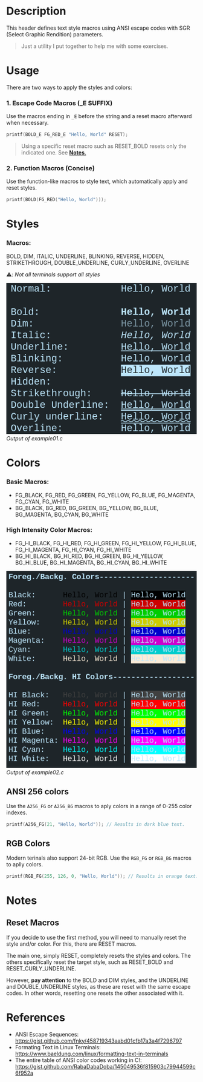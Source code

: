 # Description
This header defines text style macros using ANSI escape codes with
SGR (Select Graphic Rendition) parameters.

> Just a utility I put together to help me with some exercises.

# Usage
 There are two ways to apply the styles and colors:

### 1. **Escape Code Macros (_E SUFFIX)**
Use the macros ending in `_E` before the string and a reset macro afterward when necessary.
  ```c
printf(BOLD_E FG_RED_E "Hello, World" RESET);
  ```
  > Using a specific reset macro such as RESET_BOLD resets only the indicated one. See [**Notes**.](#notes)
### 2. **Function Macros (Concise)**
Use the function-like macros to style text, which automatically apply and reset styles.
  ```c
printf(BOLD(FG_RED("Hello, World")));
  ```

# Styles
### Macros:
BOLD, DIM, ITALIC, UNDERLINE, BLINKING, REVERSE, HIDDEN, STRIKETHROUGH, DOUBLE_UNDERLINE,
CURLY_UNDERLINE, OVERLINE

⚠️: _Not all terminals support all styles_

![img](images/all_styles_out.png)
*Output of example01.c*

# Colors
### Basic Macros:
* FG_BLACK, FG_RED, FG_GREEN, FG_YELLOW, FG_BLUE, FG_MAGENTA, FG_CYAN, FG_WHITE
* BG_BLACK, BG_RED, BG_GREEN, BG_YELLOW, BG_BLUE, BG_MAGENTA, BG_CYAN, BG_WHITE
### High Intensity Color Macros:
* FG_HI_BLACK, FG_HI_RED, FG_HI_GREEN, FG_HI_YELLOW, FG_HI_BLUE, FG_HI_MAGENTA, FG_HI_CYAN, FG_HI_WHITE
* BG_HI_BLACK, BG_HI_RED, BG_HI_GREEN, BG_HI_YELLOW, BG_HI_BLUE, BG_HI_MAGENTA, BG_HI_CYAN, BG_HI_WHITE

![img2](images/all_basic_colors_out.png)
*Output of example02.c*

## ANSI 256 colors
  Use the `A256_FG` or `A256_BG` macros to aply colors in a range of 0-255 color indexes.
  ```c
  printf(A256_FG(21, "Hello, World")); // Results in dark blue text.
  ```

## RGB Colors
  Modern terinals also support 24-bit RGB. Use the `RGB_FG` or `RGB_BG` macros to aplly colors.
  ```c
  printf(RGB_FG(255, 126, 0, "Hello, World")); // Results in orange text.
  ```

# Notes
## Reset Macros
If you decide to use the first method, you will need to manually reset the style and/or color.
For this, there are RESET macros.

The main one, simply RESET, completely resets the styles and colors. The others specifically
reset the target style, such as RESET_BOLD and RESET_CURLY_UNDERLINE.

However, **pay attention** to the BOLD and DIM styles, and the UNDERLINE and DOUBLE_UNDERLINE
styles, as these are reset with the same escape codes. In other words, resetting one
resets the other associated with it.

# References
  * ANSI Escape Sequences: https://gist.github.com/fnky/458719343aabd01cfb17a3a4f7296797
  * Formating Text in Linux Terminals: https://www.baeldung.com/linux/formatting-text-in-terminals
  * The entire table of ANSI color codes working in C!: https://gist.github.com/RabaDabaDoba/145049536f815903c79944599c6f952a
